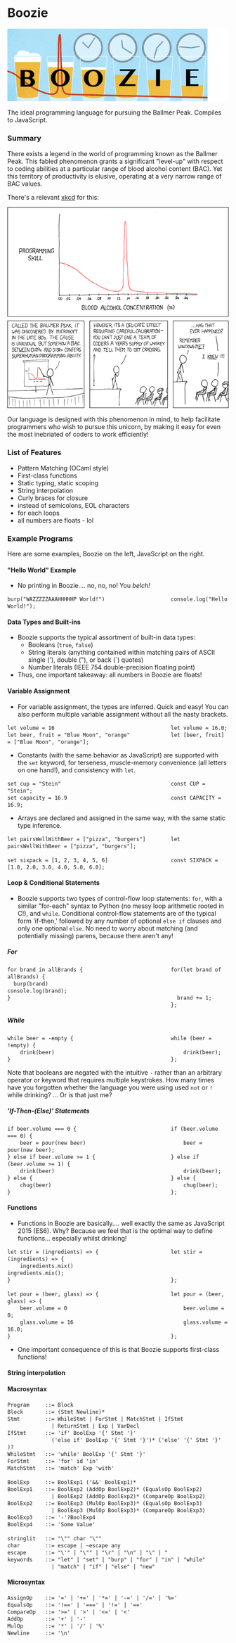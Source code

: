 # Boozie

!["logo"](BoozieLogo.png)

The ideal programming language for pursuing the Ballmer Peak. Compiles to JavaScript.

### Summary

There exists a legend in the world of programming known as the Ballmer Peak. This fabled phenomenon grants a significant "level-up" with respect to coding abilities at a particular range of blood alcohol content (BAC). Yet this territory of productivity is elusive, operating at a very narrow range of BAC values.

There's a relevant [xkcd](https://xkcd.com/) for this:

![Apple uses automated schnapps IVs.](ballmer_peak.png)

Our language is designed with this phenomenon in mind, to help facilitate programmers who wish to pursue this unicorn, by making it easy for even the most inebriated of coders to work efficiently!

### List of Features

- Pattern Matching (OCaml style)
- First-class functions
- Static typing, static scoping
- String interpolation
- Curly braces for closure
- instead of semicolons, EOL characters
- for each loops
- all numbers are floats - lol

### Example Programs

Here are some examples, Boozie on the left, JavaScript on the right.

#### "Hello World" Example
  - No printing in Boozie.... no, no, no! You *belch!*

```
burp("WAZZZZZAAAHHHHHP World!")                     console.log("Hello World!");
```

#### Data Types and Built-ins
  - Boozie supports the typical assortment of built-in data types:
      * Booleans (`true`, `false`)
      * String literals (anything contained within matching pairs of ASCII single ('), double ("), or back (\`) quotes)
      * Number literals (IEEE 754 double-precision floating point)
  - Thus, one important takeaway: all numbers in Boozie are floats!

#### Variable Assignment
  - For variable assignment, the types are inferred. Quick and easy! You can also perform multiple variable assignment without all the nasty brackets.

```
let volume = 16                                     let volume = 16.0;
let beer, fruit = "Blue Moon", "orange"             let [beer, fruit] = ["Blue Moon", "orange"];                  
```
  - Constants (with the same behavior as JavaScript) are supported with the `set` keyword, for terseness, muscle-memory convenience (all letters on one hand!), and consistency with `let`.

```
set cup = "Stein"                                   const CUP = "Stein";
set capacity = 16.9                                 const CAPACITY = 16.9;
```

  - Arrays are declared and assigned in the same way, with the same static type inference.

```
let pairsWellWithBeer = ["pizza", "burgers"]        let pairsWellWithBeer = ["pizza", "burgers"];

set sixpack = [1, 2, 3, 4, 5, 6]                    const SIXPACK = [1.0, 2.0, 3.0, 4.0, 5.0, 6.0];
```

#### Loop & Conditional Statements
  - Boozie supports two types of control-flow loop statements: `for`, with a similar "for-each" syntax to Python (no messy loop arithmetic rooted in C!), and `while`. Conditional control-flow statements are of the typical form 'if-then,' followed by any number of optional `else if` clauses and only one optional `else`. No need to worry about matching (and potentially missing) parens, because there aren't any!

##### For
```
for brand in allBrands {                            for(let brand of allBrands) {
  burp(brand)                                         console.log(brand);
}                                                     brand += 1;
                                                    };
```

##### While
```
while beer = -empty {                               while (beer = !empty) {
    drink(beer)                                         drink(beer);
}                                                   };
```
Note that booleans are negated with the intuitive `-` rather than an arbitrary operator or keyword that requires multiple keystrokes. How many times have you forgotten whether the language you were using used `not` or `!` while drinking? ...  Or is that just me?

##### 'If-Then-(Else)' Statements
```
if beer.volume === 0 {                              if (beer.volume === 0) {
    beer = pour(new beer)                               beer = pour(new beer);
} else if beer.volume >= 1 {                        } else if (beer.volume >= 1) {               
    drink(beer)                                         drink(beer);
} else {                                            } else {
    chug(beer)                                          chug(beer);
}                                                   };
```

#### Functions
  - Functions in Boozie are basically.... well exactly the same as JavaScript 2015 (ES6). Why? Because we feel that is the optimal way to define functions... especially whilst drinking!

```
let stir = (ingredients) => {                       let stir = (ingredients) => {
    ingredients.mix()                                   ingredients.mix();
}                                                   };

let pour = (beer, glass) => {                       let pour = (beer, glass) => {
    beer.volume = 0                                     beer.volume = 0;
    glass.volume = 16                                   glass.volume = 16.0;
}                                                   };
```
  - One important consequence of this is that Boozie supports first-class functions!

#### String interpolation

#### Macrosyntax
```
Program     ::= Block
Block       ::= (Stmt Newline)*
Stmt        ::= WhileStmt | ForStmt | MatchStmt | IfStmt
              | ReturnStmt | Exp | VarDecl
IfStmt      ::= 'if' BoolExp '{' Stmt '}'
              ('else if' BoolExp '{' Stmt '}')* ('else' '{' Stmt '}' )?
WhileStmt   ::= 'while' BoolExp '{' Stmt '}'
ForStmt     ::= 'for' id 'in'
MatchStmt   ::= 'match' Exp 'with'

BoolExp     ::= BoolExp1 ('&&' BoolExp1)*
BoolExp1    ::= BoolExp2 (AddOp BoolExp2)* (EqualsOp BoolExp2)
              | BoolExp2 (AddOp BoolExp2)* (CompareOp BoolExp2)
BoolExp2    ::= BoolExp3 (MulOp BoolExp3)* (EqualsOp BoolExp3)
              | BoolExp3 (MulOp BoolExp3)* (CompareOp BoolExp3)
BoolExp3    ::= '-'?BoolExp4
BoolExp4    ::= 'Some Value'

stringlit   ::= "\"" char "\""
char        ::= escape | ~escape any
escape      ::= "\'" | "\"" | "\r" | "\n" | "\" | "
keywords    ::= "let" | "set" | "burp" | "for" | "in" | "while"
              | "match" | "if" | "else" | "new"
```

#### Microsyntax
```
AssignOp    ::= '=' | '+=' | '*=' | '-=' | '/=' | '%='
EqualsOp    ::= '!==' | '===' | '!=' | '=='
CompareOp   ::= '>=' | '>' | '<=' | '<'
AddOp       ::= '+' | '-'
MulOp       ::= '*' | '/' | '%'
Newline     ::= '\n'
```
